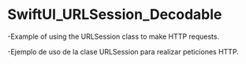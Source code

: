 # SwiftUI_URLSession_Decodable


-Example of using the URLSession class to make HTTP requests. 


-Ejemplo de uso de la clase URLSession para realizar peticiones HTTP.
